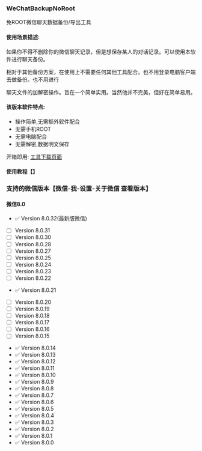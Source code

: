 ### WeChatBackupNoRoot 

免ROOT微信聊天数据备份/导出工具


#### 使用场景描述:

如果你不得不删除你的微信聊天记录，但是想保存某人的对话记录。可以使用本软件进行聊天备份。

相对于其他备份方案，在使用上不需要任何其他工具配合。也不用登录电脑客户端去做备份。也不用进行

聊天文件的加解密操作。旨在一个简单实用。当然他并不完美，但好在简单易用。


#### 该版本软件特点:

- 操作简单,无需额外软件配合
- 无需手机ROOT
- 无需电脑配合
- 无需解密,数据明文保存

开箱即用: [工具下载页面](https://github.com/MiDuoKi/WechatBackupNoRoot/releases)

#### 使用教程【】








### 支持的微信版本【微信-我-设置-关于微信 查看版本】


#### 微信8.0

- :white_check_mark: Version 8.0.32(最新版微信)
- [ ] Version 8.0.31
- [ ] Version 8.0.30
- [ ] Version 8.0.28
- [ ] Version 8.0.27
- [ ] Version 8.0.25
- [ ] Version 8.0.24
- [ ] Version 8.0.23
- [ ] Version 8.0.22
- :white_check_mark: Version 8.0.21 
- [ ] Version 8.0.20
- [ ] Version 8.0.19
- [ ] Version 8.0.18
- [ ] Version 8.0.17
- [ ] Version 8.0.16
- [ ] Version 8.0.15
- :white_check_mark: Version 8.0.14
- :white_check_mark: Version 8.0.13
- :white_check_mark: Version 8.0.12
- :white_check_mark: Version 8.0.11
- :white_check_mark: Version 8.0.10
- :white_check_mark: Version 8.0.9
- :white_check_mark: Version 8.0.8
- :white_check_mark: Version 8.0.7
- :white_check_mark: Version 8.0.6
- :white_check_mark: Version 8.0.5
- :white_check_mark: Version 8.0.4
- :white_check_mark: Version 8.0.3
- :white_check_mark: Version 8.0.2
- :white_check_mark: Version 8.0.1
- :white_check_mark: Version 8.0.0

